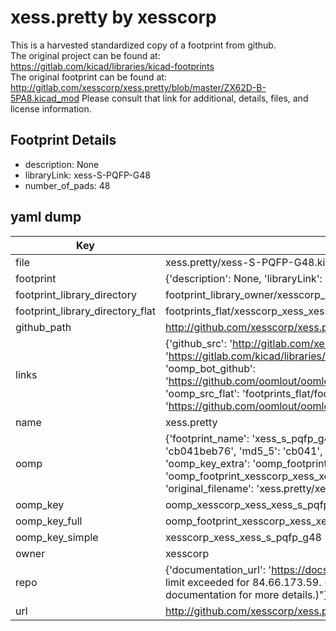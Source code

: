 # xess.pretty by xesscorp  
This is a harvested standardized copy of a footprint from github.  
The original project can be found at:  
https://gitlab.com/kicad/libraries/kicad-footprints  
The original footprint can be found at:
http://gitlab.com/xesscorp/xess.pretty/blob/master/ZX62D-B-5PA8.kicad_mod
Please consult that link for additional, details, files, and license information.  
## Footprint Details
* description: None  
* libraryLink: xess-S-PQFP-G48  
* number_of_pads: 48  
## yaml dump  
| Key | Value |  
| --- | --- |  
| file | xess.pretty/xess-S-PQFP-G48.kicad_mod |  
| footprint | {'description': None, 'libraryLink': 'xess-S-PQFP-G48', 'number_of_pads': 48} |  
| footprint_library_directory | footprint_library_owner/xesscorp_xess.pretty |  
| footprint_library_directory_flat | footprints_flat/xesscorp_xess_xess_s_pqfp_g48/working |  
| github_path | http://github.com/xesscorp/xess.pretty/blob/master/xess-S-PQFP-G48.kicad_mod |  
| links | {'github_src': 'http://gitlab.com/xesscorp/xess.pretty/blob/master/ZX62D-B-5PA8.kicad_mod', 'github_src_repo': 'https://gitlab.com/kicad/libraries/kicad-footprints', 'oomp_bot': 'footprints/xesscorp_xess_xess_s_pqfp_g48/working', 'oomp_bot_github': 'https://github.com/oomlout/oomlout_oomp_footprint_bot/tree/main/footprints/xesscorp_xess_xess_s_pqfp_g48/working', 'oomp_src_flat': 'footprints_flat/footprints_flat/xesscorp_xess_xess_s_pqfp_g48/working', 'oomp_src_flat_github': 'https://github.com/oomlout/oomlout_oomp_footprint_src/tree/main/footprints_flat/xesscorp_xess_xess_s_pqfp_g48/working'} |  
| name | xess.pretty |  
| oomp | {'footprint_name': 'xess_s_pqfp_g48', 'library_name': 'xess', 'md5': 'cb041beb76212ba4848adc493c106cb2', 'md5_10': 'cb041beb76', 'md5_5': 'cb041', 'md5_6': 'cb041b', 'oomp_key': 'oomp_xesscorp_xess_xess_s_pqfp_g48', 'oomp_key_extra': 'oomp_footprint_xesscorp_xess_xess_s_pqfp_g48', 'oomp_key_full': 'oomp_footprint_xesscorp_xess_xess_s_pqfp_g48_cb041b', 'oomp_key_simple': 'xesscorp_xess_xess_s_pqfp_g48', 'original_filename': 'xess.pretty/xess-S-PQFP-G48.kicad_mod', 'owner_name': 'xesscorp'} |  
| oomp_key | oomp_xesscorp_xess_xess_s_pqfp_g48 |  
| oomp_key_full | oomp_footprint_xesscorp_xess_xess_s_pqfp_g48 |  
| oomp_key_simple | xesscorp_xess_xess_s_pqfp_g48 |  
| owner | xesscorp |  
| repo | {'documentation_url': 'https://docs.github.com/rest/overview/resources-in-the-rest-api#rate-limiting', 'message': "API rate limit exceeded for 84.66.173.59. (But here's the good news: Authenticated requests get a higher rate limit. Check out the documentation for more details.)"} |  
| url | http://github.com/xesscorp/xess.pretty |  

